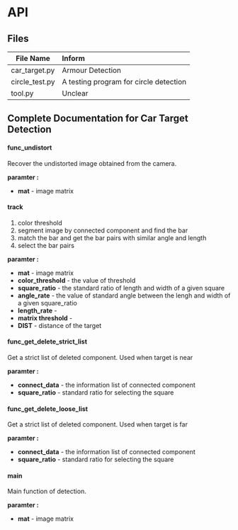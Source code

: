 # API

## Files
|File Name| Inform|
|------------|:----|
|car_target.py| Armour Detection |
|circle_test.py| A testing program for circle detection|
|tool.py|Unclear|

## Complete Documentation for Car Target Detection

#### func_undistort
Recover the undistorted image obtained from the camera. </br>

<b>paramter :</b>
* <b>mat</b> - image matrix

#### track
1. color threshold
2. segment image by connected component and find the bar
3. match the bar and get the bar pairs with similar angle and length
4. select the bar pairs</br>

<b>paramter :</b>
* <b>mat</b> - image matrix
* <b>color_threshold</b> - the value of threshold
* <b>square_ratio</b> - the standard ratio of length and width of a given square
* <b>angle_rate</b> - the value of standard angle between the lengh and width of a given square_ratio
* <b>length_rate</b> -
* <b>matrix threshold</b> -
* <b>DIST</b> - distance of the target

#### func_get_delete_strict_list
Get a strict list of deleted component. Used when target is near

<b>paramter :</b>
* <b>connect_data</b> - the information list of connected component
* <b>square_ratio</b> - standard ratio for selecting the square

#### func_get_delete_loose_list

Get a strict list of deleted component. Used when target is far

<b>paramter :</b>
* <b>connect_data</b> - the information list of connected component
* <b>square_ratio</b> - standard ratio for selecting the square

#### main
Main function of detection.

<b>paramter :</b>
* <b>mat</b> - image matrix
